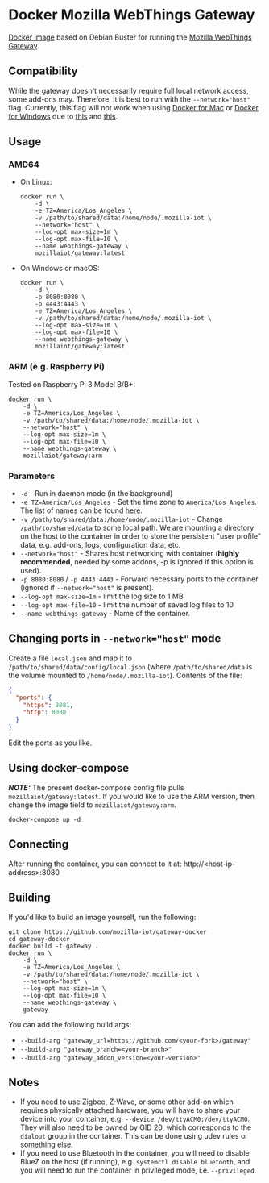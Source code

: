 # Docker Mozilla WebThings Gateway

[Docker image](https://github.com/mozilla-iot/gateway-docker) based on Debian
Buster for running the
[Mozilla WebThings Gateway](https://github.com/mozilla-iot/gateway).

## Compatibility

While the gateway doesn't necessarily require full local network access, some
add-ons may. Therefore, it is best to run with the `--network="host"` flag.
Currently, this flag will not work when using
[Docker for Mac](https://docs.docker.com/docker-for-mac/) or
[Docker for Windows](https://docs.docker.com/docker-for-windows/) due to
[this](https://github.com/docker/for-mac/issues/68) and
[this](https://github.com/docker/for-win/issues/543).

## Usage

### AMD64

* On Linux:

    ```shell
    docker run \
        -d \
        -e TZ=America/Los_Angeles \
        -v /path/to/shared/data:/home/node/.mozilla-iot \
        --network="host" \
        --log-opt max-size=1m \
        --log-opt max-file=10 \
        --name webthings-gateway \
        mozillaiot/gateway:latest
    ```

* On Windows or macOS:

    ```shell
    docker run \
        -d \
        -p 8080:8080 \
        -p 4443:4443 \
        -e TZ=America/Los_Angeles \
        -v /path/to/shared/data:/home/node/.mozilla-iot \
        --log-opt max-size=1m \
        --log-opt max-file=10 \
        --name webthings-gateway \
        mozillaiot/gateway:latest
    ```

### ARM (e.g. Raspberry Pi)

Tested on Raspberry Pi 3 Model B/B+:

```shell
docker run \
    -d \
    -e TZ=America/Los_Angeles \
    -v /path/to/shared/data:/home/node/.mozilla-iot \
    --network="host" \
    --log-opt max-size=1m \
    --log-opt max-file=10 \
    --name webthings-gateway \
    mozillaiot/gateway:arm
```

### Parameters

* `-d` - Run in daemon mode (in the background)
* `-e TZ=America/Los_Angeles` - Set the time zone to `America/Los_Angeles`. The
  list of names can be found
  [here](https://en.wikipedia.org/wiki/List_of_tz_database_time_zones#List).
* `-v /path/to/shared/data:/home/node/.mozilla-iot` - Change
  `/path/to/shared/data` to some local path. We are mounting a directory on the
  host to the container in order to store the persistent "user profile" data,
  e.g. add-ons, logs, configuration data, etc.
* `--network="host"` - Shares host networking with container (**highly
  recommended**, needed by some addons, -p is ignored if this option is used).
* `-p 8080:8080` / `-p 4443:4443` - Forward necessary ports to the container
  (ignored if `--network="host"` is present).
* `--log-opt max-size=1m` - limit the log size to 1 MB
* `--log-opt max-file=10` - limit the number of saved log files to 10
* `--name webthings-gateway` - Name of the container.

## Changing ports in `--network="host"` mode

Create a file `local.json` and map it to
`/path/to/shared/data/config/local.json` (where `/path/to/shared/data` is the
volume mounted to `/home/node/.mozilla-iot`). Contents of the file:

```json
{
  "ports": {
    "https": 8081,
    "http": 8080
  }
}
```

Edit the ports as you like.

## Using docker-compose

***NOTE:*** The present docker-compose config file pulls
`mozillaiot/gateway:latest`. If you would like to use the ARM version, then
change the image field to `mozillaiot/gateway:arm`.

```
docker-compose up -d
```

## Connecting

After running the container, you can connect to it at:
http://&lt;host-ip-address&gt;:8080

## Building

If you'd like to build an image yourself, run the following:

```shell
git clone https://github.com/mozilla-iot/gateway-docker
cd gateway-docker
docker build -t gateway .
docker run \
    -d \
    -e TZ=America/Los_Angeles \
    -v /path/to/shared/data:/home/node/.mozilla-iot \
    --network="host" \
    --log-opt max-size=1m \
    --log-opt max-file=10 \
    --name webthings-gateway \
    gateway
```

You can add the following build args:
* `--build-arg "gateway_url=https://github.com/<your-fork>/gateway"`
* `--build-arg "gateway_branch=<your-branch>"`
* `--build-arg "gateway_addon_version=<your-version>"`

## Notes

* If you need to use Zigbee, Z-Wave, or some other add-on which requires
  physically attached hardware, you will have to share your device into your
  container, e.g. `--device /dev/ttyACM0:/dev/ttyACM0`. They will also need to
  be owned by GID 20, which corresponds to the `dialout` group in the
  container. This can be done using udev rules or something else.
* If you need to use Bluetooth in the container, you will need to disable BlueZ
  on the host (if running), e.g. `systemctl disable bluetooth`, and you will
  need to run the container in privileged mode, i.e. `--privileged`.
